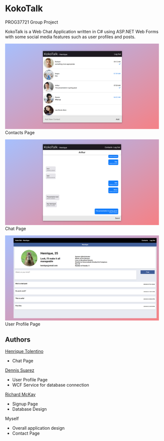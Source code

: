 # KokoTalk
PROG37721 Group Project

KokoTalk is a Web Chat Application written in C# using ASP.NET Web Forms with some social media features such as user profiles and posts.

![alt text](https://github.com/tranarthur/KokoTalk/blob/master/KokoTalk%20Screenshots/contacts%20page.png "contact page")
Contacts Page

![alt text](https://github.com/tranarthur/KokoTalk/blob/master/KokoTalk%20Screenshots/chat%20page.png "chat page")
Chat Page

![alt text](https://github.com/tranarthur/KokoTalk/blob/master/KokoTalk%20Screenshots/user%20profile%20page.png "profile page")
User Profile Page

## Authors
[Henrique Tolentino](https://github.com/henriquetmm)
- Chat Page

[Dennis Suarez](https://github.com/dennisSuarez)
- User Profile Page
- WCF Service for database connection

[Richard McKay](https://github.com/RichardMcKay)
- Signup Page
- Database Design

Myself
- Overall application design
- Contact Page
